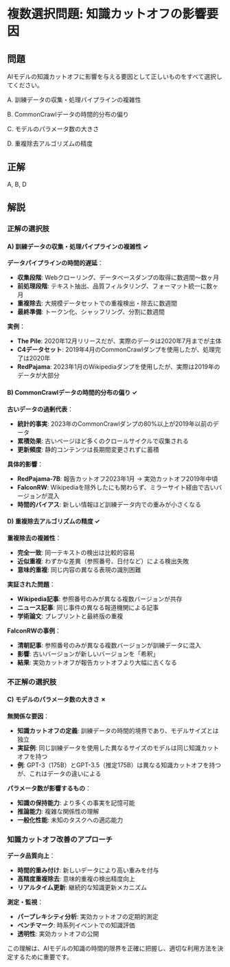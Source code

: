 # 複数選択問題: 知識カットオフの影響要因

## 問題
AIモデルの知識カットオフに影響を与える要因として正しいものをすべて選択してください。

A. 訓練データの収集・処理パイプラインの複雑性

B. CommonCrawlデータの時間的分布の偏り

C. モデルのパラメータ数の大きさ

D. 重複除去アルゴリズムの精度

## 正解
A, B, D

## 解説

### 正解の選択肢

#### A) 訓練データの収集・処理パイプラインの複雑性 ✓
**データパイプラインの時間的遅延**：
- **収集段階**: Webクローリング、データベースダンプの取得に数週間〜数ヶ月
- **前処理段階**: テキスト抽出、品質フィルタリング、フォーマット統一に数ヶ月
- **重複除去**: 大規模データセットでの重複検出・除去に数週間
- **最終準備**: トークン化、シャッフリング、分割に数週間

**実例**：
- **The Pile**: 2020年12月リリースだが、実際のデータは2020年7月までが主体
- **C4データセット**: 2019年4月のCommonCrawlダンプを使用したが、処理完了は2020年
- **RedPajama**: 2023年1月のWikipediaダンプを使用したが、実際は2019年のデータが大部分

#### B) CommonCrawlデータの時間的分布の偏り ✓
**古いデータの過剰代表**：
- **統計的事実**: 2023年のCommonCrawlダンプの80%以上が2019年以前のデータ
- **累積効果**: 古いページほど多くのクロールサイクルで収集される
- **更新頻度**: 静的コンテンツは長期間変更されずに蓄積

**具体的影響**：
- **RedPajama-7B**: 報告カットオフ2023年1月 → 実効カットオフ2019年中頃
- **FalconRW**: Wikipediaを除外したにも関わらず、ミラーサイト経由で古いバージョンが混入
- **時間的バイアス**: 新しい情報ほど訓練データ内での重みが小さくなる

#### D) 重複除去アルゴリズムの精度 ✓
**重複除去の複雑性**：
- **完全一致**: 同一テキストの検出は比較的容易
- **近似重複**: わずかな差異（参照番号、日付など）による検出失敗
- **意味的重複**: 同じ内容の異なる表現の識別困難

**実証された問題**：
- **Wikipedia記事**: 参照番号のみが異なる複数バージョンが共存
- **ニュース記事**: 同じ事件の異なる報道機関による記事
- **学術論文**: プレプリントと最終版の重複

**FalconRWの事例**：
- **清朝記事**: 参照番号のみが異なる複数バージョンが訓練データに混入
- **影響**: 古いバージョンが新しいバージョンを「希釈」
- **結果**: 実効カットオフが報告カットオフより大幅に古くなる

### 不正解の選択肢

#### C) モデルのパラメータ数の大きさ ✗
**無関係な要因**：
- **知識カットオフの定義**: 訓練データの時間的境界であり、モデルサイズとは独立
- **実証例**: 同じ訓練データを使用した異なるサイズのモデルは同じ知識カットオフを持つ
- **例**: GPT-3（175B）とGPT-3.5（推定175B）は異なる知識カットオフを持つが、これはデータの違いによる

**パラメータ数が影響するもの**：
- **知識の保持能力**: より多くの事実を記憶可能
- **推論能力**: 複雑な関係性の理解
- **一般化性能**: 未知のタスクへの適応能力

### 知識カットオフ改善のアプローチ
**データ品質向上**：
- **時間的重み付け**: 新しいデータにより高い重みを付与
- **高精度重複除去**: 意味的重複の検出精度向上
- **リアルタイム更新**: 継続的な知識更新メカニズム

**測定・監視**：
- **パープレキシティ分析**: 実効カットオフの定期的測定
- **ベンチマーク**: 時系列イベントでの知識評価
- **透明性**: 実効カットオフの公開

この理解は、AIモデルの知識の時間的限界を正確に把握し、適切な利用方法を決定するために重要です。